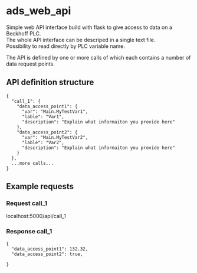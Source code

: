 # ads_web_api

Simple web API interface build with flask to give access to data on a Beckhoff PLC.  
The whole API interface can be descriped in a single text file.  
Possibility to read directly by PLC variable name.

The API is defined by one or more calls of which each contains a number of data request points.  
## API definition structure
```
{
  "call_1": {
    "data_access_point1": {
      "var": "Main.MyTestVar1",
      "lable": "Var1",
      "description": "Explain what informaiton you provide here"
    },
    "data_access_point2": {
      "var": "Main.MyTestVar2",
      "lable": "Var2",
      "description": "Explain what informaiton you provide here"
    }
  },
  ...more calls...
}
```

## Example requests
### Request call_1  
localhost:5000/api/call_1  
### Response call_1  
```
{
  "data_access_point1": 132.32,
  "data_access_point2": true,
  
}
```
